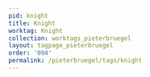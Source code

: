 ```yaml
---
pid: knight
title: Knight
worktag: Knight
collection: worktags_pieterbruegel
layout: tagpage_pieterbruegel
order: '094'
permalink: /pieterbruegel/tags/knight
---
```

